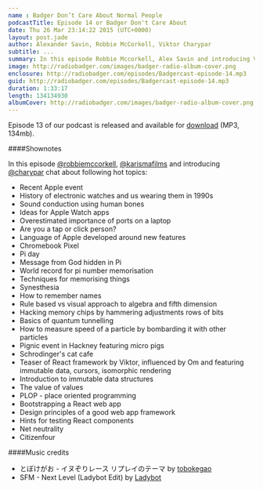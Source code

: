 ```yaml
---
name : Badger Don’t Care About Normal People
podcastTitle: Episode 14 or Badger Don't Care About
date: Thu 26 Mar 23:14:22 2015 (UTC+0000)
layout: post.jade
author: Alexander Savin, Robbie McCorkell, Viktor Charypar
subtitle: ...
summary: In this episode Robbie Mccorkell, Alex Savin and introducing Viktor Charypar talk about...
image: http://radiobadger.com/images/badger-radio-album-cover.png
enclosure: http://radiobadger.com/episodes/Badgercast-episode-14.mp3
guid: http://radiobadger.com/episodes/Badgercast-episode-14.mp3
duration: 1:33:17
length: 134134930
albumCover: http://radiobadger.com/images/badger-radio-album-cover.png
---
```


Episode 13 of our podcast is released and available for [download](http://radiobadger.com/episodes/Badgercast-episode-14.mp3) (MP3, 134mb).

####Shownotes

In this episode [@robbiemccorkell](https://twitter.com/robbiemccorkell), [@karismafilms](https://twitter.com/karismafilms) and introducing [@charypar](https://twitter.com/charypar) chat about following hot topics:

* Recent Apple event
* History of electronic watches and us wearing them in 1990s
* Sound conduction using human bones
* Ideas for Apple Watch apps
* Overestimated importance of ports on a laptop
* Are you a tap or click person?
* Language of Apple developed around new features
* Chromebook Pixel
* Pi day
* Message from God hidden in Pi
* World record for pi number memorisation
* Techniques for memorising things
* Synesthesia
* How to remember names
* Rule based vs visual approach to algebra and fifth dimension
* Hacking memory chips by hammering adjustments rows of bits
* Basics of quantum tunnelling
* How to measure speed of a particle by bombarding it with other particles
* Pignic event in Hackney featuring micro pigs
* Schrodinger's cat cafe
* Teaser of React framework by Viktor, influenced by Om and featuring immutable data, cursors, isomorphic rendering
* Introduction to immutable data structures
* The value of values
* PLOP - place oriented programming
* Bootstrapping a React web app
* Design principles of a good web app framework
* Hints for testing React components
* Net neutrality
* Citizenfour


####Music credits

* とぼけがお - イヌぞりレース リプレイのテーマ by [tobokegao](https://soundcloud.com/tobokegao/dog_sled-replay_theme)
* SFM - Next Level (Ladybot Edit) by [Ladybot](https://soundcloud.com/ladybot/next-level-ladybot)
